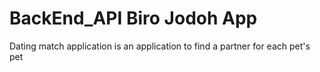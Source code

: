 # BackEnd_API Biro Jodoh App
Dating match application is an application to find a partner for each pet's pet

